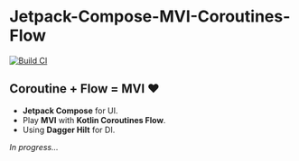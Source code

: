 # Jetpack-Compose-MVI-Coroutines-Flow

[![Build CI](https://github.com/Kotlin-Android-Open-Source/Jetpack-Compose-MVI-Coroutines-Flow/actions/workflows/build.yml/badge.svg)](https://github.com/Kotlin-Android-Open-Source/Jetpack-Compose-MVI-Coroutines-Flow/actions/workflows/build.yml)

## Coroutine + Flow = MVI :heart:
*   **Jetpack Compose** for UI.
*   Play **MVI** with **Kotlin Coroutines Flow**.
*   Using **Dagger Hilt** for DI.

_In progress..._


